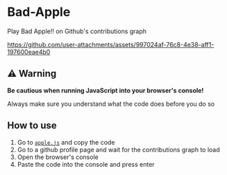 # Bad-Apple
Play Bad Apple!! on Github's contributions graph

https://github.com/user-attachments/assets/997024af-76c8-4e38-aff1-197600eae4b0

## ⚠️ Warning
**Be cautious when running JavaScript into your browser's console!** 

Always make sure you understand what the code does before you do so

## How to use
1. Go to [`apple.js`](https://github.com/bendy1234/Bad-Apple/blob/main/apple.js) and copy the code
2. Go to a github profile page and wait for the contributions graph to load
3. Open the browser's console
4. Paste the code into the console and press enter
